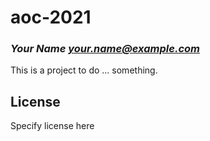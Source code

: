 # aoc-2021
### _Your Name <your.name@example.com>_

This is a project to do ... something.

## License

Specify license here

